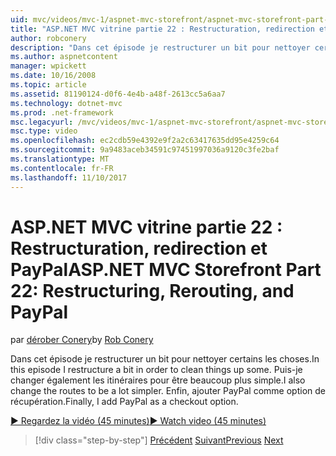 ```yaml
---
uid: mvc/videos/mvc-1/aspnet-mvc-storefront/aspnet-mvc-storefront-part-22-restructuring-rerouting-and-paypal
title: "ASP.NET MVC vitrine partie 22 : Restructuration, redirection et PayPal | Documents Microsoft"
author: robconery
description: "Dans cet épisode je restructurer un bit pour nettoyer certains les choses. Puis-je changer également les itinéraires pour être beaucoup plus simple. Enfin, ajouter PayPal comme un optio extraction..."
ms.author: aspnetcontent
manager: wpickett
ms.date: 10/16/2008
ms.topic: article
ms.assetid: 81190124-d0f6-4e4b-a48f-2613cc5a6aa7
ms.technology: dotnet-mvc
ms.prod: .net-framework
msc.legacyurl: /mvc/videos/mvc-1/aspnet-mvc-storefront/aspnet-mvc-storefront-part-22-restructuring-rerouting-and-paypal
msc.type: video
ms.openlocfilehash: ec2cdb59e4392e9f2a2c63417635dd95e4259c64
ms.sourcegitcommit: 9a9483aceb34591c97451997036a9120c3fe2baf
ms.translationtype: MT
ms.contentlocale: fr-FR
ms.lasthandoff: 11/10/2017
---
```

<a name="aspnet-mvc-storefront-part-22-restructuring-rerouting-and-paypal"></a><span data-ttu-id="b8c10-105">ASP.NET MVC vitrine partie 22 : Restructuration, redirection et PayPal</span><span class="sxs-lookup"><span data-stu-id="b8c10-105">ASP.NET MVC Storefront Part 22: Restructuring, Rerouting, and PayPal</span></span>
====================
<span data-ttu-id="b8c10-106">par [dérober Conery](https://github.com/robconery)</span><span class="sxs-lookup"><span data-stu-id="b8c10-106">by [Rob Conery](https://github.com/robconery)</span></span>

<span data-ttu-id="b8c10-107">Dans cet épisode je restructurer un bit pour nettoyer certains les choses.</span><span class="sxs-lookup"><span data-stu-id="b8c10-107">In this episode I restructure a bit in order to clean things up some.</span></span> <span data-ttu-id="b8c10-108">Puis-je changer également les itinéraires pour être beaucoup plus simple.</span><span class="sxs-lookup"><span data-stu-id="b8c10-108">I also change the routes to be a lot simpler.</span></span> <span data-ttu-id="b8c10-109">Enfin, ajouter PayPal comme option de récupération.</span><span class="sxs-lookup"><span data-stu-id="b8c10-109">Finally, I add PayPal as a checkout option.</span></span>

[<span data-ttu-id="b8c10-110">&#9654; Regardez la vidéo (45 minutes)</span><span class="sxs-lookup"><span data-stu-id="b8c10-110">&#9654; Watch video (45 minutes)</span></span>](https://channel9.msdn.com/Blogs/ASP-NET-Site-Videos/aspnet-mvc-storefront-part-22-restructuring-rerouting-and-paypal)

>[!div class="step-by-step"]
<span data-ttu-id="b8c10-111">[Précédent](aspnet-mvc-storefront-part-21-order-manager-and-personalization.md)
[Suivant](aspnet-mvc-storefront-part-23-getting-started-with-domain-driven-design.md)</span><span class="sxs-lookup"><span data-stu-id="b8c10-111">[Previous](aspnet-mvc-storefront-part-21-order-manager-and-personalization.md)
[Next](aspnet-mvc-storefront-part-23-getting-started-with-domain-driven-design.md)</span></span>
